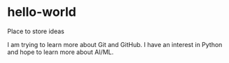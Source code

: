 # hello-world
<p>Place to store ideas</p>
<p>I am trying to learn more about Git and GitHub. I have an interest in Python and hope to learn more about AI/ML.</p>
